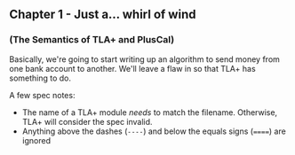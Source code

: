 ## Chapter 1 - Just a... whirl of wind
### (The Semantics of TLA+ and PlusCal)
  

Basically, we're going to start writing up an algorithm to send money from one bank account to another.
We'll leave a flaw in so that TLA+ has something to do.

A few spec notes:
- The name of a TLA+ module _needs_ to match the filename. Otherwise, TLA+ will consider the spec invalid.
- Anything above the dashes (`----`) and below the equals signs (`====`) are ignored
